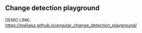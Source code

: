 ## Change detection playground

DEMO LINK: https://meliasz.github.io/angular_change_detection_playground/
